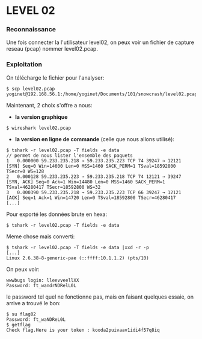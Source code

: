 # LEVEL 02

### Reconnaissance

Une fois connecter la l'utilisateur level02, on peux voir un fichier de capture reseau (pcap) nommer level02.pcap.

### Exploitation

On télécharge le fichier pour l'analyser:
```
$ scp level02.pcap yoginet@192.168.56.1:/home/yoginet/Documents/101/snowcrash/level02.pcap
```

Maintenant, 2 choix s'offre a nous:

- **la version graphique**
```
$ wireshark level02.pcap
```

- **la version en ligne de commande** (celle que nous allons utilisé):
```
$ tshark -r level02.pcap -T fields -e data
// permet de nous lister l'ensemble des paquets
1   0.000000 59.233.235.218 → 59.233.235.223 TCP 74 39247 → 12121 [SYN] Seq=0 Win=14600 Len=0 MSS=1460 SACK_PERM=1 TSval=18592800 TSecr=0 WS=128
2   0.000128 59.233.235.223 → 59.233.235.218 TCP 74 12121 → 39247 [SYN, ACK] Seq=0 Ack=1 Win=14480 Len=0 MSS=1460 SACK_PERM=1 TSval=46280417 TSecr=18592800 WS=32
3   0.000390 59.233.235.218 → 59.233.235.223 TCP 66 39247 → 12121 [ACK] Seq=1 Ack=1 Win=14720 Len=0 TSval=18592800 TSecr=46280417
[...]
```

Pour exporté les données brute en hexa:
```
$ tshark -r level02.pcap -T fields -e data
```

Meme chose mais converti:
```
$ tshark -r level02.pcap -T fields -e data |xxd -r -p
[...]
Linux 2.6.38-8-generic-pae (::ffff:10.1.1.2) (pts/10)
```

On peux voir:
```
wwwbugs login: lleevveellXX
Password: ft_wandrNDRelL0L
```
le password tel quel ne fonctionne pas, mais en faisant quelques essaie, on arrive a trouvé le bon:

```
$ su flag02
Password: ft_waNDReL0L
$ getflag
Check flag.Here is your token : kooda2puivaav1idi4f57q8iq
```
